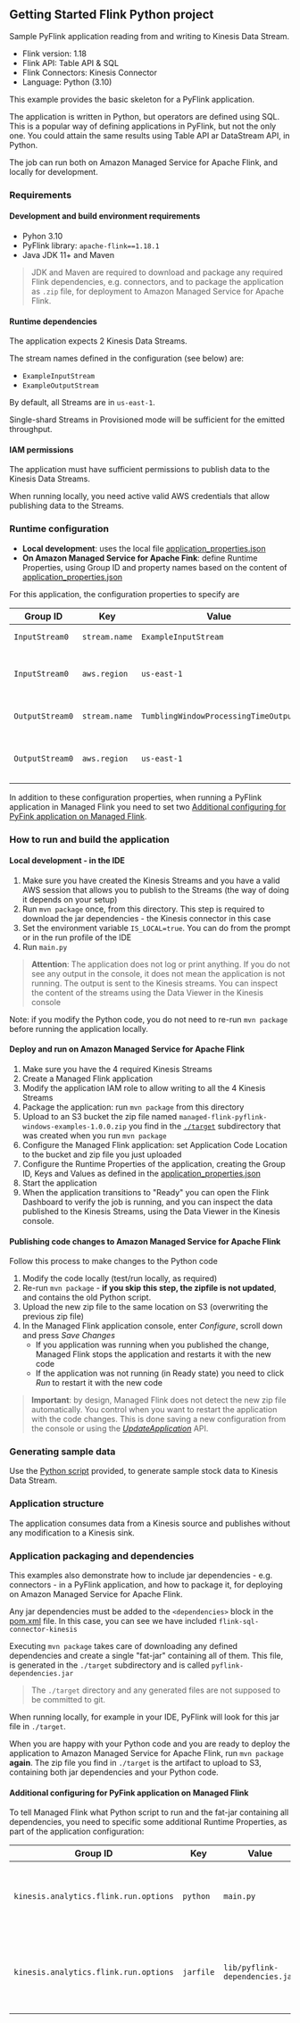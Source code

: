 ## Getting Started Flink Python project

Sample PyFlink application reading from and writing to Kinesis Data Stream.

* Flink version: 1.18
* Flink API: Table API & SQL
* Flink Connectors: Kinesis Connector
* Language: Python (3.10)

This example provides the basic skeleton for a PyFlink application.

The application is written in Python, but operators are defined using SQL.
This is a popular way of defining applications in PyFlink, but not the only one. You could attain the same results
using Table API ar DataStream API, in Python.

The job can run both on Amazon Managed Service for Apache Flink, and locally for development.

### Requirements

#### Development and build environment requirements

* Pyhon 3.10
* PyFlink library: `apache-flink==1.18.1`
* Java JDK 11+ and Maven

> JDK and Maven are required to download and package any required Flink dependencies, e.g. connectors, and
  to package the application as `.zip` file, for deployment to Amazon Managed Service for Apache Flink.

#### Runtime dependencies

The application expects 2 Kinesis Data Streams.

The stream names defined in the configuration (see below) are:

* `ExampleInputStream`
* `ExampleOutputStream`

By default, all Streams are in `us-east-1`.

Single-shard Streams in Provisioned mode will be sufficient for the emitted throughput.

#### IAM permissions

The application must have sufficient permissions to publish data to the Kinesis Data Streams.

When running locally, you need active valid AWS credentials that allow publishing data to the Streams.

### Runtime configuration

* **Local development**: uses the local file [application_properties.json](./application_properties.json)
* **On Amazon Managed Service for Apache Fink**: define Runtime Properties, using Group ID and property names based on the content of [application_properties.json](./application_properties.json)

For this application, the configuration properties to specify are


| Group ID        | Key           | Value                                | Notes                         |
|-----------------|---------------|--------------------------------------|-------------------------------|
| `InputStream0`  | `stream.name` | `ExampleInputStream`                 | Input stream.                 |
| `InputStream0`  | `aws.region`  | `us-east-1`                          | Region for the input stream.  |
| `OutputStream0` | `stream.name` | `TumblingWindowProcessingTimeOutput` | Output stream .               |
| `OutputStream0` | `aws.region`  | `us-east-1`                          | Region for the output stream. |



In addition to these configuration properties, when running a PyFlink application in Managed Flink you need to set two
[Additional configuring for PyFink application on Managed Flink](#additional-configuring-for-pyfink-application-on-managed-flink).


### How to run and build the application

#### Local development - in the IDE

1. Make sure you have created the Kinesis Streams and you have a valid AWS session that allows you to publish to the Streams (the way of doing it depends on your setup)
2. Run `mvn package` once, from this directory. This step is required to download the jar dependencies - the Kinesis connector in this case
3. Set the environment variable `IS_LOCAL=true`. You can do from the prompt or in the run profile of the IDE
4. Run `main.py`


> **Attention**: The application does not log or print anything. 
> If you do not see any output in the console, it does not mean the application is not running.
> The output is sent to the Kinesis streams. You can inspect the content of the streams using the Data Viewer in the Kinesis console

Note: if you modify the Python code, you do not need to re-run `mvn package` before running the application locally.

#### Deploy and run on Amazon Managed Service for Apache Flink

1. Make sure you have the 4 required Kinesis Streams
2. Create a Managed Flink application
3. Modify the application IAM role to allow writing to all the 4 Kinesis Streams
4. Package the application: run `mvn package` from this directory
5. Upload to an S3 bucket the zip file named `managed-flink-pyflink-windows-examples-1.0.0.zip` you find in the [`./target`](./target) subdirectory that was created when you run `mvn package`
6. Configure the Managed Flink application: set Application Code Location to the bucket and zip file you just uploaded
7. Configure the Runtime Properties of the application, creating the Group ID, Keys and Values as defined in the [application_properties.json](./application_properties.json)
8. Start the application
9. When the application transitions to "Ready" you can open the Flink Dashboard to verify the job is running, and you can inspect the data published to the Kinesis Streams, using the Data Viewer in the Kinesis console.

#### Publishing code changes to Amazon Managed Service for Apache Flink

Follow this process to make changes to the Python code

1. Modify the code locally (test/run locally, as required)
2. Re-run `mvn package` - **if you skip this step, the zipfile is not updated**, and contains the old Python script.
3. Upload the new zip file to the same location on S3 (overwriting the previous zip file)
4. In the Managed Flink application console, enter *Configure*, scroll down and press *Save Changes*
   * If you application was running when you published the change, Managed Flink stops the application and restarts it with the new code
   * If the application was not running (in Ready state) you need to click *Run* to restart it with the new code

> **Important**: by design, Managed Flink does not detect the new zip file automatically.
> You control when you want to restart the application with the code changes. This is done saving a new configuration from the 
> console or using the [*UpdateApplication*](https://docs.aws.amazon.com/managed-flink/latest/apiv2/API_UpdateApplication.html)
> API.

### Generating sample data

Use the [Python script](../data-generator/) provided, to generate sample stock data to Kinesis Data Stream.

### Application structure

The application consumes data from a Kinesis source and publishes without any modification to a Kinesis sink.

### Application packaging and dependencies

This examples also demonstrate how to include jar dependencies - e.g. connectors - in a PyFlink application, and how to 
package it, for deploying on Amazon Managed Service for Apache Flink.

Any jar dependencies must be added to the `<dependencies>` block in the [pom.xml](pom.xml) file.
In this case, you can see we have included `flink-sql-connector-kinesis`

Executing `mvn package` takes care of downloading any defined dependencies and create a single "fat-jar" containing all of them.
This file, is generated in the `./target` subdirectory and is called `pyflink-dependencies.jar`

> The `./target` directory and any generated files are not supposed to be committed to git.

When running locally, for example in your IDE, PyFlink will look for this jar file in `./target`.

When you are happy with your Python code and you are ready to deploy the application to Amazon Managed Service for Apache Flink,
run `mvn package` **again**. The zip file you find in `./target` is the artifact to upload to S3, containing
both jar dependencies and your Python code.

#### Additional configuring for PyFink application on Managed Flink

To tell Managed Flink what Python script to run and the fat-jar containing all dependencies, you need to specific some
additional Runtime Properties, as part of the application configuration:

| Group ID | Key | Value | Notes                                                                     |
|----------|-----|-------|---------------------------------------------------------------------------|
| `kinesis.analytics.flink.run.options` | `python` | `main.py` | The Python script containing the main() method to start the job.          |
| `kinesis.analytics.flink.run.options` | `jarfile` | `lib/pyflink-dependencies.jar` | Location (inside the zip) of the fat-jar containing all jar dependencies. |
